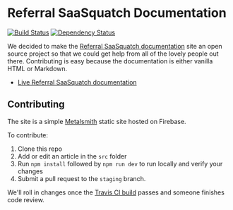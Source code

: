 Referral SaaSquatch Documentation
=============

[![Build Status](https://api.travis-ci.org/saasquatch/saasquatch-docs.png)](https://travis-ci.org/saasquatch/saasquatch-docs) [![Dependency Status](https://david-dm.org/saasquatch/saasquatch-docs.svg)](https://david-dm.org/saasquatch/saasquatch-docs)

We decided to make the [Referral SaaSquatch documentation](http://docs.referralsaasquatch.com/) site an open source project so that we could get help from all of the lovely people out there. Contributing is easy because the documentation is either vanilla HTML or Markdown.

 - [Live Referral SaaSquatch documentation](http://docs.referralsaasquatch.com/)


Contributing
-------------

The site is a simple [Metalsmith](http://www.metalsmith.io/) static site hosted on Firebase.

To contribute:

 1. Clone this repo
 2. Add or edit an article in the `src` folder
 3. Run `npm install` followed by `npm run dev` to run locally and verify your changes
 4. Submit a pull request to the `staging` branch.

We'll roll in changes once the [Travis CI build](https://travis-ci.org/saasquatch/saasquatch-docs) passes and someone finishes code review.